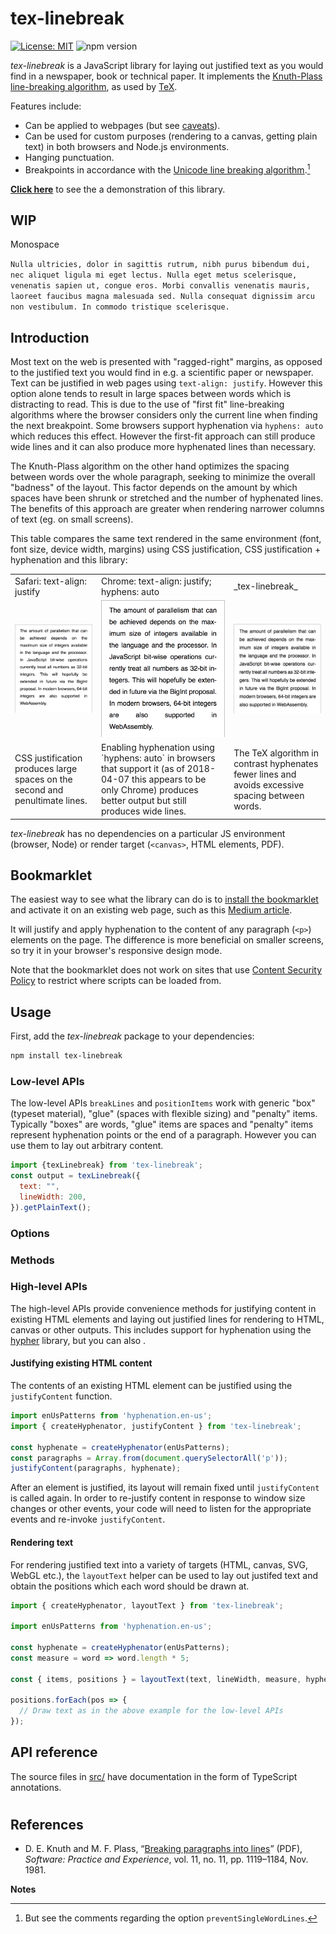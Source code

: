 # tex-linebreak

[![License: MIT](https://img.shields.io/badge/License-MIT-yellow.svg)](https://opensource.org/licenses/MIT) ![npm version](https://img.shields.io/npm/v/tex-linebreak.svg)

_tex-linebreak_ is a JavaScript library for laying out justified text as you
would find in a newspaper, book or technical paper. It implements the
[Knuth-Plass line-breaking algorithm](#references), as used by [TeX](https://en.wikipedia.org/wiki/TeX).

Features include:
* Can be applied to webpages (but see [caveats](#caveats)).
* Can be used for custom purposes (rendering to a canvas, getting plain text) in both browsers and Node.js environments.
* Hanging punctuation.
* Breakpoints in accordance with the [Unicode line breaking algorithm](http://unicode.org/reports/tr14/).[^1]

**[Click here](#)** to see the a demonstration of this library.

## WIP

Monospace

`Nulla ultricies, dolor in sagittis rutrum, nibh purus bibendum dui, nec aliquet ligula mi eget lectus. Nulla eget metus scelerisque, venenatis sapien ut, congue eros. Morbi convallis venenatis mauris, laoreet faucibus magna malesuada sed. Nulla consequat dignissim arcu non vestibulum. In commodo tristique scelerisque.`

## Introduction

Most text on the web is presented with "ragged-right" margins, as opposed to
the justified text you would find in e.g. a scientific paper or newspaper.
Text can be justified in web pages using `text-align: justify`.
However this option alone tends to result in large   spaces
   between words which is distracting to read. This is due to the
use of "first fit" line-breaking algorithms where the browser considers only the
current line when finding the next breakpoint. Some browsers support hyphenation
via `hyphens: auto` which reduces this effect. However the first-fit approach
can still produce wide lines and it can also produce more hyphenated lines than
necessary.

The Knuth-Plass algorithm on the other hand optimizes the spacing between words
over the whole paragraph, seeking to minimize the overall "badness" of the
layout. This factor depends on the amount by which spaces have been shrunk or
stretched and the number of hyphenated lines. The benefits of this approach are
greater when rendering narrower columns of text (eg. on small screens).

This table compares the same text rendered in the same environment (font, font
size, device width, margins) using CSS justification, CSS justification +
hyphenation and this library:

<table>
  <tr>
    <td>Safari: text-align: justify</td>
    <td>Chrome: text-align: justify; hyphens: auto</td>
    <td>_tex-linebreak_</td>
  </tr>
  <tr>
    <td><img width="200" src="../images/bigint-safari-justify.png"></td>
    <td><img width="200" src="../images/bigint-chrome-justify-hyphens.png"></td>
    <td><img width="200" src="../images/bigint-tex-linebreak.png"></td>
  </tr>
  <tr>
    <td>CSS justification produces large spaces on the second and penultimate
        lines.</td>
    <td>Enabling hyphenation using `hyphens: auto` in browsers that support it
        (as of 2018-04-07 this appears to be only Chrome) produces better
        output but still produces wide lines.</td>
    <td>The TeX algorithm in contrast hyphenates fewer lines and avoids
        excessive spacing between words.</td>
  </tr>
</table>

_tex-linebreak_ has no dependencies on a particular JS environment (browser,
Node) or render target (`<canvas>`, HTML elements, PDF).

## Bookmarklet

The easiest way to see what the library can do is to [install the bookmarklet](
bookmarklet.js) and activate it on an existing web page, such as this
[Medium article](https://medium.com/@parismarx/ubers-unrealistic-plan-for-flying-cars-6c9569d6fa8b).

It will justify and apply hyphenation to the content of any paragraph (`<p>`)
elements on the page. The difference is more beneficial on smaller screens,
so try it in your browser's responsive design mode.

Note that the bookmarklet does not work on sites that use
[Content Security Policy](https://developer.mozilla.org/en-US/docs/Web/HTTP/CSP)
to restrict where scripts can be loaded from.

## Usage

First, add the _tex-linebreak_ package to your dependencies:

```sh
npm install tex-linebreak
```

### Low-level APIs

The low-level APIs `breakLines` and `positionItems` work with generic "box"
(typeset material), "glue" (spaces with flexible sizing) and "penalty" items.
Typically "boxes" are words, "glue" items are spaces and "penalty" items
represent hyphenation points or the end of a paragraph. However you can use them
to lay out arbitrary content.

```js
import {texLinebreak} from 'tex-linebreak';
const output = texLinebreak({
  text: "",
  lineWidth: 200,
}).getPlainText();
```

### Options

### Methods

### High-level APIs

The high-level APIs provide convenience methods for justifying content in
existing HTML elements and laying out justified lines for rendering to HTML,
canvas or other outputs. This includes support for hyphenation using the
[hypher](https://github.com/bramstein/hypher) library, but you can also .

#### Justifying existing HTML content

The contents of an existing HTML element can be justified using the
`justifyContent` function.

```js
import enUsPatterns from 'hyphenation.en-us';
import { createHyphenator, justifyContent } from 'tex-linebreak';

const hyphenate = createHyphenator(enUsPatterns);
const paragraphs = Array.from(document.querySelectorAll('p'));
justifyContent(paragraphs, hyphenate);
```

After an element is justified, its layout will remain fixed until `justifyContent`
is called again. In order to re-justify content in response to window size
changes or other events, your code will need to listen for the appropriate
events and re-invoke `justifyContent`.

#### Rendering text

For rendering justified text into a variety of targets (HTML, canvas, SVG,
WebGL etc.), the `layoutText` helper can be used to lay out justifed text and
obtain the positions which each word should be drawn at.

```js
import { createHyphenator, layoutText } from 'tex-linebreak';

import enUsPatterns from 'hyphenation.en-us';

const hyphenate = createHyphenator(enUsPatterns);
const measure = word => word.length * 5;

const { items, positions } = layoutText(text, lineWidth, measure, hyphenate);

positions.forEach(pos => {
  // Draw text as in the above example for the low-level APIs
});
```

## API reference

The source files in [src/](src/) have documentation in the form of TypeScript
annotations.

#

## References

* D. E. Knuth and M. F. Plass, “[Breaking paragraphs into lines](http://www.eprg.org/G53DOC/pdfs/knuth-plass-breaking.pdf)” (PDF), *Software: Practice and Experience*, vol. 11, no. 11, pp. 1119–1184, Nov. 1981.

**Notes**

[^1]: But see the comments regarding the option `preventSingleWordLines`.
[^2]: However there may exist a handful of exceptions regarding certain non-Latin scripts.
